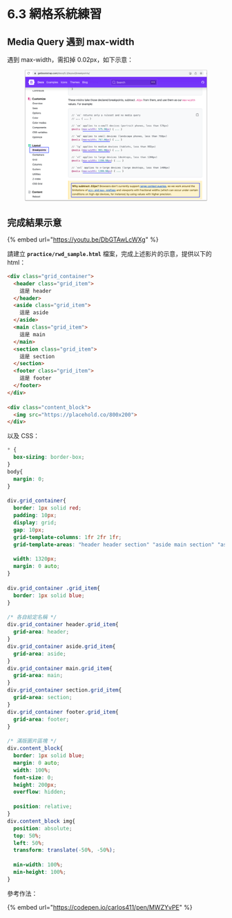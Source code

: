 # 6.3 網格系統練習

## Media Query 遇到 max-width

遇到 max-width，需扣掉 0.02px，如下示意：

<figure><img src="../.gitbook/assets/breakpoint_for_max_width.png" alt=""><figcaption></figcaption></figure>



## 完成結果示意

{% embed url="https://youtu.be/DbGTAwLcWXg" %}

請建立 **`practice/rwd_sample.html`** 檔案，完成上述影片的示意，提供以下的 html：

```html
<div class="grid_container">
  <header class="grid_item">
    這是 header
  </header>
  <aside class="grid_item">
    這是 aside
  </aside>
  <main class="grid_item">
    這是 main
  </main>
  <section class="grid_item">
    這是 section
  </section>
  <footer class="grid_item">
    這是 footer
  </footer>
</div>

<div class="content_block">
  <img src="https://placehold.co/800x200">
</div>
```

以及 CSS：

```css
* {
  box-sizing: border-box;
}
body{
  margin: 0;
}

div.grid_container{
  border: 1px solid red;
  padding: 10px;
  display: grid;
  gap: 10px;
  grid-template-columns: 1fr 2fr 1fr;
  grid-template-areas: "header header section" "aside main section" "aside footer footer";

  width: 1320px;
  margin: 0 auto;
}

div.grid_container .grid_item{
  border: 1px solid blue;
}

/* 各自給定名稱 */
div.grid_container header.grid_item{
  grid-area: header;
}
div.grid_container aside.grid_item{
  grid-area: aside;
}
div.grid_container main.grid_item{
  grid-area: main;
}
div.grid_container section.grid_item{
  grid-area: section;
}
div.grid_container footer.grid_item{
  grid-area: footer;
}

/* 滿版圖片區塊 */
div.content_block{
  border: 1px solid blue;
  margin: 0 auto;
  width: 100%;
  font-size: 0;
  height: 200px;
  overflow: hidden;

  position: relative;
}
div.content_block img{
  position: absolute;
  top: 50%;
  left: 50%;
  transform: translate(-50%, -50%);

  min-width: 100%;
  min-height: 100%;
}
```



參考作法：

{% embed url="https://codepen.io/carlos411/pen/MWZYvPE" %}

